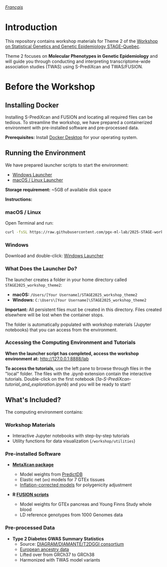 *[Français](README_fr.md)*

# Introduction

This repository contains workshop materials for Theme 2 of the <a href="https://www.crmath.ca/en/activities/#/type/activity/id/4039" target="_blank">Workshop on Statistical Genetics and Genetic Epidemiology STAGE-Quebec</a>.

Theme 2 focuses on **Molecular Phenotypes in Genetic Epidemiology** and will guide you through conducting and interpreting transcriptome-wide association studies (TWAS) using S-PrediXcan and TWAS/FUSION.

# Before the Workshop

## Installing Docker

Installing S-PrediXcan and FUSION and locating all required files can be tedious. To streamline the workshop, we have prepared a containerized environment with pre-installed software and pre-processed data. 

**Prerequisites:** Install <a href="https://www.docker.com/" target="_blank">Docker Desktop</a> for your operating system.

## Running the Environment

We have prepared launcher scripts to start the environment:

- <a href="https://raw.githubusercontent.com/pgx-ml-lab/2025-STAGE-workshop-TWAS/refs/heads/main/run_workshop_environment_windows.bat" target="_blank">Windows Launcher</a>
- <a href="https://raw.githubusercontent.com/pgx-ml-lab/2025-STAGE-workshop-TWAS/refs/heads/main/run_workshop_environment_macOS_linux.sh" target="_blank">macOS / Linux Launcher</a>

**Storage requirement:** ~5GB of available disk space

**Instructions:**

### macOS / Linux
Open Terminal and run:
```bash
curl -fsSL https://raw.githubusercontent.com/pgx-ml-lab/2025-STAGE-workshop-TWAS/refs/heads/main/run_workshop_environment_macOS_linux.sh | sh
```

### Windows
Download and double-click: <a href="https://raw.githubusercontent.com/pgx-ml-lab/2025-STAGE-workshop-TWAS/refs/heads/main/run_workshop_environment_windows.bat" target="_blank">Windows Launcher</a>

### What Does the Launcher Do?

The launcher creates a folder in your home directory called `STAGE2025_workshop_theme2`:
- **macOS:** `/Users/[Your Username]/STAGE2025_workshop_theme2`
- **Windows:** `C:\Users\[Your Username]\STAGE2025_workshop_theme2`

**Important:** All persistent files must be created in this directory. Files created elsewhere will be lost when the container stops.

The folder is automatically populated with workshop materials (Jupyter notebooks) that you can access from the environment.

### Accessing the Computing Environment and Tutorials

**When the launcher script has completed, access the workshop environment at:**
<a href="http://127.0.0.1:8888/lab" target="_blank">http://127.0.0.1:8888/lab</a>

**To access the tutorials**, use the left pane to browse through files in the "local" folder. The files with the _.ipynb_ extension contain the interactive tutorials. Double-click on the first notebook (_1a-S-PrediXcan-tutorial_and_exploration.ipynb_) and you will be ready to start!

## What's Included?

The computing environment contains:

### Workshop Materials
- Interactive Jupyter notebooks with step-by-step tutorials
- Utility functions for data visualization (`/workshop/utilities`)

### Pre-installed Software
- **<a href="https://github.com/hakyimlab/MetaXcan" target="_blank">MetaXcan package</a>**
  - Model weights from <a href="https://predictdb.hakyimlab.org/" target="_blank">PredictDB</a>
  - Elastic net (`en`) models for 7 GTEx tissues
  - <a href="https://predictdb.hakyimlab.org/post/2024/11/11/twas-inflation-corrected-models/" target="_blank">Inflation-corrected models</a> for polygenicity adjustment

- **R <a href="http://gusevlab.org/projects/fusion/" target="_blank">FUSION scripts</a>**
  - Model weights for GTEx pancreas and Young Finns Study whole blood
  - LD reference genotypes from 1000 Genomes data

### Pre-processed Data
- **Type 2 Diabetes GWAS Summary Statistics**
  - Source: <a href="https://diagram-consortium.org/index.html" target="_blank">DIAGRAM/DIAMANTE/T2DGGI consortium</a>
  - <a href="https://www.nature.com/articles/s41588-022-01058-3" target="_blank">European ancestry data</a>
  - Lifted over from GRCh37 to GRCh38
  - Harmonized with TWAS model variants
